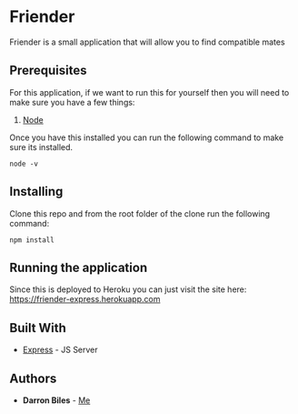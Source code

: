 # Friender

Friender is a small application that will allow you to find compatible mates 

## Prerequisites

For this application, if we want to run this for yourself then you will need to make sure you have a few things:

1. [Node](https://nodejs.org/en/)

Once you have this installed you can run the following command to make sure its installed.

```node
node -v
```

## Installing

Clone this repo and from the root folder of the clone run the following command:

```node
npm install
```

## Running the application

Since this is deployed to Heroku you can just visit the site here: https://friender-express.herokuapp.com

## Built With

* [Express](https://www.npmjs.com/package/express) - JS Server

## Authors

* **Darron Biles** - [Me](https://github.com/DBiles)